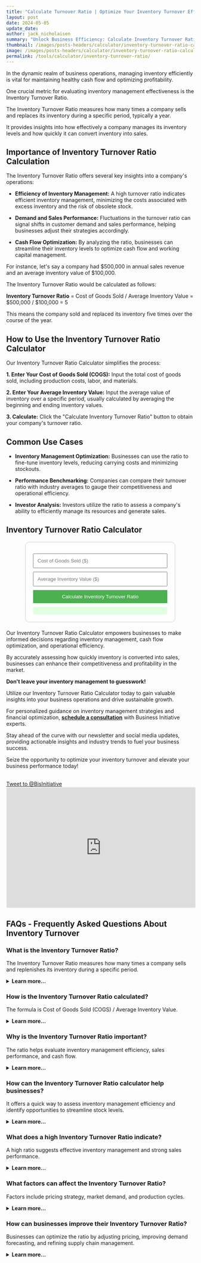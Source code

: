 ```yaml
---
title: "Calculate Turnover Ratio | Optimize Your Inventory Turnover Efficiency"
layout: post
date: 2024-05-05
update_date: 
author: jack_nicholaisen
summary: "Unlock Business Efficiency: Calculate Inventory Turnover Ratio effortlessly. Optimize inventory, boost cash flow, and drive profitability!" 
thumbnail: /images/posts-headers/calculator/inventory-turnover-ratio-calculator-header.png
image: /images/posts-headers/calculator/inventory-turnover-ratio-calculator-header.png
permalink: /tools/calculator/inventory-tunrover-ratio/
---
```


In the dynamic realm of business operations, managing inventory efficiently is vital for maintaining healthy cash flow and optimizing profitability. 

One crucial metric for evaluating inventory management effectiveness is the Inventory Turnover Ratio.

The Inventory Turnover Ratio measures how many times a company sells and replaces its inventory during a specific period, typically a year. 

It provides insights into how effectively a company manages its inventory levels and how quickly it can convert inventory into sales.

## Importance of Inventory Turnover Ratio Calculation

The Inventory Turnover Ratio offers several key insights into a company's operations:

- **Efficiency of Inventory Management:** A high turnover ratio indicates efficient inventory management, minimizing the costs associated with excess inventory and the risk of obsolete stock.
  
- **Demand and Sales Performance:** Fluctuations in the turnover ratio can signal shifts in customer demand and sales performance, helping businesses adjust their strategies accordingly.

- **Cash Flow Optimization:** By analyzing the ratio, businesses can streamline their inventory levels to optimize cash flow and working capital management.

For instance, let's say a company had $500,000 in annual sales revenue and an average inventory value of $100,000. 

The Inventory Turnover Ratio would be calculated as follows:

<p><b>Inventory Turnover Ratio</b> = Cost of Goods Sold / Average Inventory Value = $500,000 / $100,000 = 5</p>

This means the company sold and replaced its inventory five times over the course of the year.

## How to Use the Inventory Turnover Ratio Calculator

Our Inventory Turnover Ratio Calculator simplifies the process:

**1. Enter Your Cost of Goods Sold (COGS):** Input the total cost of goods sold, including production costs, labor, and materials.

**2. Enter Your Average Inventory Value:** Input the average value of inventory over a specific period, usually calculated by averaging the beginning and ending inventory values.

**3. Calculate:** Click the "Calculate Inventory Turnover Ratio" button to obtain your company's turnover ratio.

## Common Use Cases

- **Inventory Management Optimization:** Businesses can use the ratio to fine-tune inventory levels, reducing carrying costs and minimizing stockouts.
  
- **Performance Benchmarking:** Companies can compare their turnover ratio with industry averages to gauge their competitiveness and operational efficiency.

- **Investor Analysis:** Investors utilize the ratio to assess a company's ability to efficiently manage its resources and generate sales.

## Inventory Turnover Ratio Calculator

<style>
    .calculator-box {
        max-width: 360px;
        margin: 20px auto;
        padding: 20px;
        border: 1px solid #ccc;
        border-radius: 10px;
        background: #fff;
    }
    input, button {
        width: 100%;
        padding: 10px;
        margin-top: 10px;
        box-sizing: border-box;
    }
    button {
        background-color: #4CAF50;
        color: white;
        border: none;
        cursor: pointer;
    }
    button:hover {
        background-color: #45a049;
    }
    #result {
        margin-top: 10px;
        padding: 10px;
        background-color: #e0ffe0;
        color: #339933;
        border-radius: 4px;
    }
</style>

<div class="calculator-box">
    <input type="number" id="cogs" placeholder="Cost of Goods Sold ($)">
    <input type="number" id="averageInventory" placeholder="Average Inventory Value ($)">
    <button onclick="calculateInventoryTurnoverRatio()">Calculate Inventory Turnover Ratio</button>
    <div id="result"></div>
</div>

<script>
    function calculateInventoryTurnoverRatio() {
        var cogs = parseFloat(document.getElementById("cogs").value);
        var averageInventory = parseFloat(document.getElementById("averageInventory").value);
        var inventoryTurnoverRatio = cogs / averageInventory;

        if (!isNaN(inventoryTurnoverRatio)) {
            document.getElementById("result").innerHTML = "Inventory Turnover Ratio: " + inventoryTurnoverRatio.toFixed(2);
        } else {
            document.getElementById("result").innerHTML = "Please enter valid numbers for Cost of Goods Sold and Average Inventory Value.";
        }
    }
</script>

Our Inventory Turnover Ratio Calculator empowers businesses to make informed decisions regarding inventory management, cash flow optimization, and operational efficiency. 

By accurately assessing how quickly inventory is converted into sales, businesses can enhance their competitiveness and profitability in the market.

**Don't leave your inventory management to guesswork!**

Utilize our Inventory Turnover Ratio Calculator today to gain valuable insights into your business operations and drive sustainable growth.

For personalized guidance on inventory management strategies and financial optimization, **<a href="https://calendly.com/businessinitiative/30-minute-consultation-call" target="_blank">schedule a consultation</a>** with Business Initiative experts.

Stay ahead of the curve with our newsletter and social media updates, providing actionable insights and industry trends to fuel your business success.

Seize the opportunity to optimize your inventory turnover and elevate your business performance today!

<br>
<a href="https://twitter.com/intent/tweet?screen_name=BisInitiative&ref_src=twsrc%5Etfw" class="twitter-mention-button" data-size="large" data-show-count="false">Tweet to @BisInitiative</a><script async src="https://platform.twitter.com/widgets.js" charset="utf-8"></script>
<br>

<iframe src="https://embeds.beehiiv.com/e19ce286-1d77-44e9-b09f-22d4f7c6f0bf" data-test-id="beehiiv-embed" width="100%" height="320" frameborder="0" scrolling="no" style="border-radius: 4px; border: 2px solid #e5e7eb; margin: 0; background-color: transparent;"></iframe>
<br>

## FAQs - Frequently Asked Questions About Inventory Turnover

<h3>What is the Inventory Turnover Ratio?</h3>
<p>The Inventory Turnover Ratio measures how many times a company sells and replenishes its inventory during a specific period.</p>
<details>
<summary><b>Learn more…</b></summary>
<br>
<p>The Inventory Turnover Ratio indicates how efficiently a company manages its inventory levels.</p>
<p>It shows the number of times inventory is sold and replaced within a specified timeframe, often one year.</p>
<p>A high ratio indicates efficient inventory management, while a low ratio could suggest overstocking or slow sales.</p>
</details>

<h3>How is the Inventory Turnover Ratio calculated?</h3>
<p>The formula is Cost of Goods Sold (COGS) / Average Inventory Value.</p>
<details>
<summary><b>Learn more…</b></summary>
<br>
<p>To calculate the ratio, divide the total cost of goods sold (COGS) by the average value of inventory during the specified period.</p>
<p>Average inventory is often calculated by averaging the beginning and ending inventory values over the period.</p>
<p>This formula provides a clear picture of how quickly a company can convert its inventory into sales.</p>
</details>

<h3>Why is the Inventory Turnover Ratio important?</h3>
<p>The ratio helps evaluate inventory management efficiency, sales performance, and cash flow.</p>
<details>
<summary><b>Learn more…</b></summary>
<br>
<p>A high turnover ratio indicates effective inventory management and that goods are selling quickly, reducing the risk of obsolete stock.</p>
<p>Monitoring this ratio helps businesses align their inventory levels with customer demand and optimize cash flow.</p>
<p>It can also reveal shifts in sales performance, providing insights for adjusting marketing or production strategies.</p>
</details>

<h3>How can the Inventory Turnover Ratio calculator help businesses?</h3>
<p>It offers a quick way to assess inventory management efficiency and identify opportunities to streamline stock levels.</p>
<details>
<summary><b>Learn more…</b></summary>
<br>
<p>The calculator simplifies the calculation process, providing a fast assessment of how efficiently a company manages its inventory.</p>
<p>This information can guide adjustments to stock levels, reducing the risk of overstocking or stockouts.</p>
<p>It helps identify trends in inventory management, allowing businesses to align their strategies with customer demand and market conditions.</p>
</details>

<h3>What does a high Inventory Turnover Ratio indicate?</h3>
<p>A high ratio suggests effective inventory management and strong sales performance.</p>
<details>
<summary><b>Learn more…</b></summary>
<br>
<p>A high ratio means the company sells and replenishes inventory frequently, reducing storage costs and minimizing excess stock.</p>
<p>It reflects strong demand for the company's products and efficient inventory management practices.</p>
<p>This also indicates that the business maintains good alignment between its production, supply chain, and customer demand.</p>
</details>

<h3>What factors can affect the Inventory Turnover Ratio?</h3>
<p>Factors include pricing strategy, market demand, and production cycles.</p>
<details>
<summary><b>Learn more…</b></summary>
<br>
<p>Pricing strategies influence how quickly products sell and directly affect inventory turnover.</p>
<p>Market demand and seasonal fluctuations can lead to rapid changes in inventory turnover rates.</p>
<p>Production cycles and supply chain disruptions may cause delays in replenishing inventory, impacting the ratio.</p>
</details>

<h3>How can businesses improve their Inventory Turnover Ratio?</h3>
<p>Businesses can optimize the ratio by adjusting pricing, improving demand forecasting, and refining supply chain management.</p>
<details>
<summary><b>Learn more…</b></summary>
<br>
<p>Review pricing strategies to ensure products are competitively priced and align with market demand.</p>
<p>Enhance demand forecasting by analyzing historical sales data and market trends to avoid overstocking or stockouts.</p>
<p>Refine supply chain management to streamline production and delivery processes, reducing lead times and improving inventory replenishment.</p>
</details>

